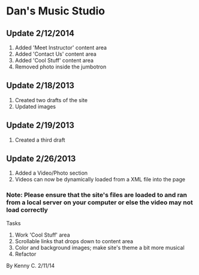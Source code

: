 # Dan's Music Studio 

## Update 2/12/2014

1. Added 'Meet Instructor' content area
2. Added 'Contact Us' content area
3. Added 'Cool Stuff' content area
4. Removed photo inside the jumbotron

## Update 2/18/2013
1. Created two drafts of the site
2. Updated images

## Update 2/19/2013
1. Created a third draft

## Update 2/26/2013
1. Added a Video/Photo section
2. Videos can now be dynamically loaded from a XML file into the page 

### Note: Please ensure that the site's files are loaded to and ran from a local server on your computer or else the video may not load correctly 
 
Tasks

1. Work 'Cool Stuff' area
2. Scrollable links that drops down to content area
3. Color and background images; make site's theme a bit more musical
4. Refactor
 
By Kenny C.
2/11/14
